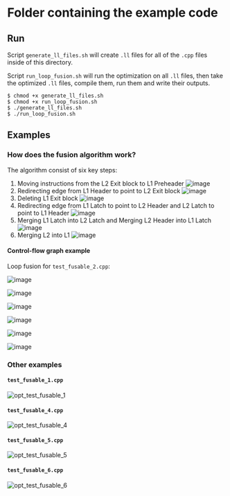 # Folder containing the example code

## Run

Script `generate_ll_files.sh` will create `.ll` files for all of the `.cpp` files inside of this directory.

Script `run_loop_fusion.sh` will run the optimization on all `.ll` files, then take the optimized `.ll` files,
compile them, run them and write their outputs.

```shell
$ chmod +x generate_ll_files.sh
$ chmod +x run_loop_fusion.sh
$ ./generate_ll_files.sh
$ ./run_loop_fusion.sh
```

## Examples

### How does the fusion algorithm work?

The algorithm consist of six key steps:

1) Moving instructions from the L2 Exit block to L1 Preheader
  ![image](https://github.com/ilija-s/loop-fusion/assets/46342896/d5d4e01f-94f3-489b-9ce3-a70fe4ae3248)
2) Redirecting edge from L1 Header to point to L2 Exit block
  ![image](https://github.com/ilija-s/loop-fusion/assets/46342896/8d2aaa0c-7f7e-491f-baf8-a5164db5fae0)
3) Deleting L1 Exit block
  ![image](https://github.com/ilija-s/loop-fusion/assets/46342896/9d618fb8-3117-4546-b390-48e3a436b761)
4) Redirecting edge from L1 Latch to point to L2 Header and L2 Latch to point to L1 Header
  ![image](https://github.com/ilija-s/loop-fusion/assets/46342896/cd51ea7e-b330-4cf3-b094-500f0b17d4bc)
5) Merging L1 Latch into L2 Latch and Merging L2 Header into L1 Latch
  ![image](https://github.com/ilija-s/loop-fusion/assets/46342896/f140d9dc-3edf-4ee6-8be2-204358bb5c79)
6) Merging L2 into L1
  ![image](https://github.com/ilija-s/loop-fusion/assets/46342896/3be386cd-f2e8-4fc8-9961-ab27f3edf384)

#### Control-flow graph example

Loop fusion for `test_fusable_2.cpp`:

![image](https://github.com/ilija-s/loop-fusion/assets/46342896/352aed3f-ce3e-4161-b624-24455a5c2c84)

![image](https://github.com/ilija-s/loop-fusion/assets/46342896/5eaaad8d-3705-480e-bf14-eaa77fd3033e)

![image](https://github.com/ilija-s/loop-fusion/assets/46342896/04f8ea9e-0a4b-4c90-924c-40fd47e70f3a)

![image](https://github.com/ilija-s/loop-fusion/assets/46342896/80e8e5a4-0c85-4c54-a38b-a7f97d762203)

![image](https://github.com/ilija-s/loop-fusion/assets/46342896/01519ef7-a0a3-4c28-9fb2-21665af62d9b)

![image](https://github.com/ilija-s/loop-fusion/assets/46342896/45ecc20f-4114-42dd-800b-0954f54ee8e5)

### Other examples

#### `test_fusable_1.cpp`

![opt_test_fusable_1](https://github.com/ilija-s/loop-fusion/assets/46342896/c73105c8-cc9e-4bf7-9e88-0824a4ba9812)

#### `test_fusable_4.cpp`

![opt_test_fusable_4](https://github.com/ilija-s/loop-fusion/assets/46342896/46b34103-aa76-496a-9a6f-bf8023134e53)

#### `test_fusable_5.cpp`

![opt_test_fusable_5](https://github.com/ilija-s/loop-fusion/assets/46342896/fa60656a-0a95-42bb-952e-6e73cf8327c5)

#### `test_fusable_6.cpp`

![opt_test_fusable_6](https://github.com/ilija-s/loop-fusion/assets/46342896/37d715d6-6e14-4786-b4c3-04de05fb5ca4)
